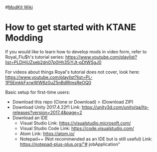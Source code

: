 #[ModKit Wiki](../../wiki)
# How to get started with KTANE Modding

If you would like to learn how to develop mods in video form, refer to Royal_Flu$h's tutorial series:
https://www.youtube.com/playlist?list=PLDHjUZseb2dn07p0Hh35iYJt-pDtWSgJ0

For videos about things Royal's tutorial does not cover, look here:
https://www.youtube.com/playlist?list=PL-1P5EmkkFxrwWW6z0uZ5nBdRImsReOQ0

Basic setup for first-time users:
- Download this repo (Clone or Download) > (Download ZIP)
- Download Unity 2017.4.22f1
  Link: https://unity3d.com/unity/qa/lts-releases?version=2017.4&page=2
- Download an IDE
  - Visual Studio Link: https://visualstudio.microsoft.com/
  - Visual Studio Code Link: https://code.visualstudio.com/
  - Atom Link: https://atom.io/
  - Notepad++ (Not recommended as an IDE but is still useful) Link: https://notepad-plus-plus.org/"# jobApplication" 
